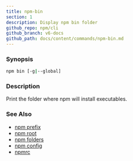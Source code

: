 ```yaml
---
title: npm-bin
section: 1
description: Display npm bin folder
github_repo: npm/cli
github_branch: v6-docs
github_path: docs/content/commands/npm-bin.md
---
```


### Synopsis
```bash
npm bin [-g|--global]
```

### Description

Print the folder where npm will install executables.

### See Also

* [npm prefix](/cli/v6/commands/npm-prefix)
* [npm root](/cli/v6/commands/npm-root)
* [npm folders](/cli/v6/configuring-npm/folders)
* [npm config](/cli/v6/commands/npm-config)
* [npmrc](/cli/v6/configuring-npm/npmrc)
